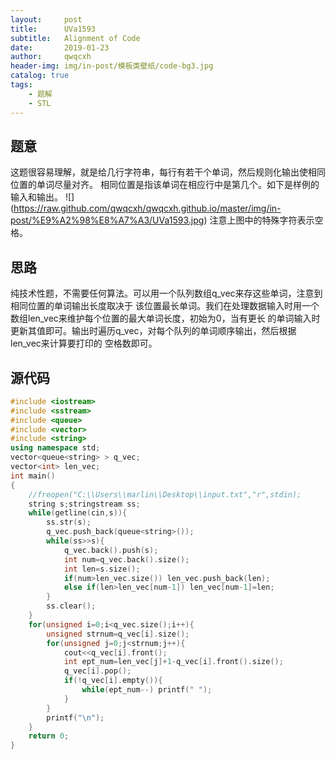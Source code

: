```yaml
---
layout:     post
title:      UVa1593
subtitle:   Alignment of Code
date:       2019-01-23
author:     qwqcxh
header-img: img/in-post/模板类壁纸/code-bg3.jpg
catalog: true
tags:
    - 题解
    - STL
---
```


## 题意

这题很容易理解，就是给几行字符串，每行有若干个单词，然后规则化输出使相同位置的单词尽量对齐。
相同位置是指该单词在相应行中是第几个。如下是样例的输入和输出。
![]
(https://raw.github.com/qwqcxh/qwqcxh.github.io/master/img/in-post/%E9%A2%98%E8%A7%A3/UVa1593.jpg)
注意上图中的特殊字符表示空格。

## 思路

纯技术性题，不需要任何算法。可以用一个队列数组q_vec来存这些单词，注意到相同位置的单词输出长度取决于
该位置最长单词。我们在处理数据输入时用一个数组len_vec来维护每个位置的最大单词长度，初始为0，当有更长
的单词输入时更新其值即可。输出时遍历q_vec，对每个队列的单词顺序输出，然后根据len_vec来计算要打印的
空格数即可。

## 源代码

```cpp
#include <iostream>
#include <sstream>
#include <queue>
#include <vector>
#include <string>
using namespace std;
vector<queue<string> > q_vec;
vector<int> len_vec;
int main()
{
    //freopen("C:\\Users\\marlin\\Desktop\\input.txt","r",stdin);
    string s;stringstream ss;
    while(getline(cin,s)){
        ss.str(s);
        q_vec.push_back(queue<string>());
        while(ss>>s){
            q_vec.back().push(s);
            int num=q_vec.back().size();
            int len=s.size();
            if(num>len_vec.size()) len_vec.push_back(len);
            else if(len>len_vec[num-1]) len_vec[num-1]=len;
        }
        ss.clear();
    }
    for(unsigned i=0;i<q_vec.size();i++){
        unsigned strnum=q_vec[i].size();
        for(unsigned j=0;j<strnum;j++){
            cout<<q_vec[i].front();
            int ept_num=len_vec[j]+1-q_vec[i].front().size();
            q_vec[i].pop();
            if(!q_vec[i].empty()){
                while(ept_num--) printf(" ");
            }
        }
        printf("\n");
    }
    return 0;
}
```